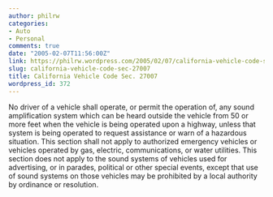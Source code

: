 ```yaml
---
author: philrw
categories:
- Auto
- Personal
comments: true
date: "2005-02-07T11:56:00Z"
link: https://philrw.wordpress.com/2005/02/07/california-vehicle-code-sec-27007/
slug: california-vehicle-code-sec-27007
title: California Vehicle Code Sec. 27007
wordpress_id: 372
---
```


No driver of a vehicle shall operate, or permit the operation of, any sound amplification system which can be heard outside the vehicle from 50 or more feet when the vehicle is being operated upon a highway, unless that system is being operated to request assistance or warn of a hazardous situation. This section shall not apply to authorized emergency vehicles or vehicles operated by gas, electric, communications, or water utilities. This section does not apply to the sound systems of vehicles used for advertising, or in parades, political or other special events, except that use of sound systems on those vehicles may be prohibited by a local authority by ordinance or resolution.